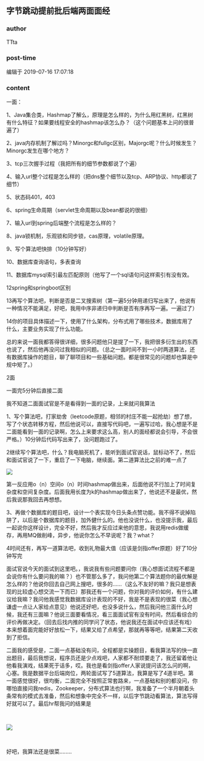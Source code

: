 ## 字节跳动提前批后端两面面经
### author 
TTta
### post-time 

编辑于  2019-07-16 17:07:18
### content 
<div class="post-topic-des nc-post-content">
 <p>
  一面：
 </p>
 <p>
  1、Java集合类，Hashmap了解么，原理是怎么样的，为什么用红黑树，红黑树有什么特征？如果要线程安全的hashmap该怎么办？（这个问题基本上问的很普遍了）
 </p>
 <p>
  2、java内存机制了解过吗？Minorgc和fullgc区别，Majorgc呢？什么时候发生？Minorgc发生在哪个地方？
 </p>
 <p>
  3、tcp三次握手过程（我把所有的细节参数都说了个遍）
 </p>
 <p>
  4、输入url整个过程是怎么样的（把dns整个细节以及tcp、ARP协议、http都说了细节）
 </p>
 <p>
  5、状态码401，403
 </p>
 <p>
  6、spring生命周期（servlet生命周期以及bean都说的很细）
 </p>
 <p>
  7、输入url到spring后端整个流程是怎么样的？
 </p>
 <p>
  8、java锁机制，乐观锁和同步锁，cas原理，volatile原理。
 </p>
 <p>
  9、写个算法吧快排（10分钟写好）
 </p>
 <p>
  10、数据库查询语句，多表查询
 </p>
 <p>
  11、数据库mysql索引最左匹配原则（他写了一个sql语句问这样索引有没有效。
 </p>
 <p>
  12spring和springboot区别
 </p>
 <p>
  13再写个算法吧，判断是否是二叉搜索树（第一遍5分钟用递归写出来了，他说有一种情况不能满足，好吧，我用中序非递归中判断是否有序再写一遍。一遍过了）
 </p>
 <p>
  14你的项目具体描述一下，使用了什么架构，分布式用了哪些技术，数据库用了什么，主要业务实现了什么功能。
 </p>
 <p>
  总的来说一面我都答得很详细，很多问题他只是提了一下，我把很多衍生出的东西也说了，然后他再没问过我相似的问题。（总之一面时间不到一小时两道算法，还有数据库操作的题目，聊了聊项目和一些基础问题。都是很常见的问题却也算是中规中矩了。）
 </p>
 <p>
  2面
 </p>
 <p>
  一面完5分钟后直接二面
 </p>
 <p>
  我不知道二面面试官是不是看得到一面的记录，上来就问我算法
 </p>
 <p>
  1、写个算法吧，打家劫舍（leetcode原题，相邻的村庄不能一起抢劫）想了想，写了个状态转移方程，然后他说可以，直接写代码吧，一遍写过哈，我心想是不是二面能看到一面的记录啊，怎么上来要求这么高，别人的面经都说会引导，不会很严格。）10分钟后代码写出来了，没问题跑过了。
 </p>
 <p>
  2继续写个算法吧，什么？我电脑死机了，能听到面试官说话，鼠标动不了，然后和面试官说了一下，重启了一下电脑，继续面。第二道算法比之前的难一点了
 </p>
 <p>
  <img src="https://uploadfiles.nowcoder.com/images/20190716/3236529_1563266860778_ED74C5D857E2969A3201939BA8EB93C1"/>
 </p>
 <p>
  第一反应用o（n）空间o（n）时间hashmap做出来，后面他说不行加上了时间复杂度和空间复杂度。后面我用长度为k的hashmap做出来了，他说还不是最优，然后我说那我回去再想想。
 </p>
 <p>
  3、再做个数据库的题目吧，设计一个表实现今日头条点赞功能。我不得不说掉陷阱了，以后是个数据库的题目，加外健什么的。他也没说什么，也没提示我，最后一起说你这样设计，完全不好，然后我才反应过来他的意思，我说用redis做缓存，再用MQ做削峰，异步，他说你怎么不早说呢？我？what？
 </p>
 <p>
  4时间还有，再写一道算法吧，收到礼物最大值（应该是剑指offer原题）好了10分钟写完
 </p>
 <p>
  面试官说今天的面试到这里吧。，我说我有些问题要问你（我心想面试流程不都是会说你有什么要问我的嘛？）也不管那么多了，我问他第二个算法题你的最优解是怎么样的？他说你回去自己网上搜吧，很多的......（这么不友好的嘛？我只是想表现的比较虚心想交流一下而已）那我还有一个问题，你对我的评价如何，有什么建议给我嘛？我问他我感觉我数据库设计表现的不好，我是不是表现的很菜（我心想谦虚一点让人家给点意见）他说还好吧，也没多说什么，然后我问他三面什么时候，我还有三面嘛？他说三面要看情况，看三面面试官有没有时间，然后看综合的评价再做决定。（回去后找内推的同学问了状态，他说我还在面试中应该还有戏）本来想着面完能好好放松一下，结果又给了点希望，那就再等等吧，结果第二天收到了拒信。
 </p>
 <p>
  二面我的感受是，二面一点基础没有问，全程都是实操题目，看我算法写的快一直出题目，最后我想说，程序员还是少点戏吧，人家都不耐烦要走了，我还留着他让他看我演戏，结果死于话多，哎。我也是看剑指offer人家说提问该怎么问的啊，心塞。我是数据平台后端岗位，两轮面试写了5道算法，我算是写了4道半吧。第一面感觉很好，很均衡，二面完全不按照正常套路来，一点基础和别的都没问，你哪怕直接问我redis，Zookeeper，分布式算法也行啊，我准备了一个半月朝着头条常有的模式去准备，然后和想象中完全不一样，以后字节跳动看算法，算法写得好就可以了。最后hr帮我问的结果是
 </p>
 <p>
  <br/>
 </p>
 <p>
  <img src="https://uploadfiles.nowcoder.com/images/20190716/3236529_1563267775422_F39BD2C0EC9654B17847B3BC465D9A5F"/>
 </p>
 <p>
  <br/>
 </p>
 <p>
  好吧，我算法还是很菜........
 </p>
</div>
